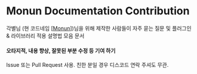 # Monun Documentation Contribution

각별님 (현 코드네임 [[Monun](https://github.com/monun/)])님을 위해 제작한 사람들이 자주 묻는 질문 및 플러그인 & 라이브러리 적용 설명법 모음 문서

#### 오타지적, 내용 향상, 잘못된 부분 수정 등 기여 하기

Issue 또는 Pull Request 사용. 친한 분일 경우 디스코드 연락 주셔도 무관.
